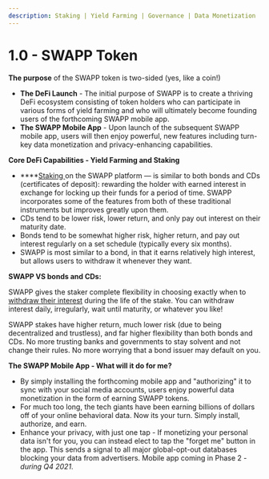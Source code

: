 ```yaml
---
description: Staking | Yield Farming | Governance | Data Monetization
---
```


# 1.0 - SWAPP Token

**The purpose** of the SWAPP token is two-sided (yes, like a coin!)

* **The DeFi Launch** - The initial purpose of SWAPP is to create a thriving DeFi ecosystem consisting of token holders who can participate in various forms of yield farming and who will ultimately become founding users of the forthcoming SWAPP mobile app.
* **The SWAPP Mobile App** - Upon launch of the subsequent SWAPP mobile app, users will then enjoy powerful, new features including turn-key data monetization and privacy-enhancing capabilities.

**Core DeFi Capabilities - Yield Farming and Staking**

* ****[Staking ](staking.md)on the SWAPP platform — is similar to both bonds and CDs (certificates of deposit): rewarding the holder with earned interest in exchange for locking up their funds for a period of time. SWAPP incorporates some of the features from both of these traditional instruments but improves greatly upon them.
* CDs tend to be lower risk, lower return, and only pay out interest on their maturity date.
* Bonds tend to be somewhat higher risk, higher return, and pay out interest regularly on a set schedule (typically every six months).
* SWAPP is most similar to a bond, in that it earns relatively high interest, but allows users to withdraw it whenever they want.

**SWAPP VS bonds and CDs:**

SWAPP gives the staker complete flexibility in choosing exactly when to [withdraw their interest](broken-reference) during the life of the stake. You can withdraw interest daily, irregularly, wait until maturity, or whatever you like!

SWAPP stakes have higher return, much lower risk (due to being decentralized and trustless), and far higher flexibility than both bonds and CDs. No more trusting banks and governments to stay solvent and not change their rules. No more worrying that a bond issuer may default on you.

**The SWAPP Mobile App - What will it do for me?**

* By simply installing the forthcoming mobile app and "authorizing" it to sync with your social media accounts, users enjoy powerful data monetization in the form of earning SWAPP tokens.
* For much too long, the tech giants have been earning billions of dollars off of your online behavioral data. Now its your turn. Simply install, authorize, and earn.
* Enhance your privacy, with just one tap - If monetizing your personal data isn't for you, you can instead elect to tap the "forget me" button in the app. This sends a signal to all major global-opt-out databases blocking your data from advertisers. Mobile app coming in Phase 2 - _during Q4 2021_.
